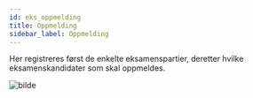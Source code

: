 ```yaml
---
id: eks_oppmelding
title: Oppmelding
sidebar_label: Oppmelding
---
```

Her registreres først de enkelte eksamenspartier, deretter hvilke eksamenskandidater som skal oppmeldes.


![bilde](https://user-images.githubusercontent.com/80097133/137869691-bd118964-2203-4fac-b875-ad3bbed23cf9.png)
